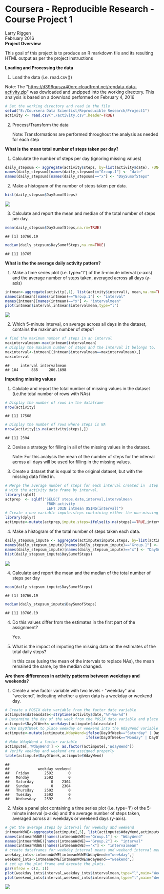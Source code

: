 # Coursera - Reproducible Research - Course Project 1
Larry Riggen  
February 2016  
**Project Overview**

This goal of this project is to produce an R markdown file and its resulting HTML output as per the project instructions
 

**Loading and Processing the data**

1. Load the data (i.e. read.csv()) 

  Note: The "https://d396qusza40orc.cloudfront.net/repdata-data-activity.zip"  was dowloaded and unzipped into the working directory.
        This analysis is based on a download performed on February 4, 2016



```r
# Set the working directory and read in the file
setwd("E:/Coursera Data Scientist/Reproducible Research/Project1")
activity <- read.csv("./activity.csv",header=TRUE)
```

2. Process/Transform the data

   Note: Transformations are performed throughout the analysis as needed for each step
   
**What is the mean total number of steps taken per day?**

1. Calculate the number of steps per day (ignoring missing values)


```r
daily_stepsum <- aggregate(activity$steps, by=list(activity$date), FUN=sum)
names(daily_stepsum)[names(daily_stepsum)=="Group.1"] <- "date"
names(daily_stepsum)[names(daily_stepsum)=="x"] <- "DaySumofSteps"
```

2. Make a histogram of the number of steps taken per data.



```r
hist(daily_stepsum$DaySumofSteps)
```

![](PA1_template_files/figure-html/unnamed-chunk-3-1.png) 

3. Calculate and report the mean and median of the total number of steps per day.

```r
mean(daily_stepsum$DaySumofSteps,na.rm=TRUE)
```

```
## [1] 10766.19
```

```r
median(daily_stepsum$DaySumofSteps,na.rm=TRUE)
```

```
## [1] 10765
```

**What is the the average daily activity pattern?**

1. Make a time series plot (i.e. type="l") of the 5-minute interval (x-axis) and the average number of steps taken, averaged across all days (y-axis)



```r
intmean<-aggregate(activity[,1], list(activity$interval), mean,na.rm=TRUE)
names(intmean)[names(intmean)=="Group.1"] <- "interval"
names(intmean)[names(intmean)=="x"] <- "intervalmean"
plot(intmean$interval,intmean$intervalmean,type="l")
```

![](PA1_template_files/figure-html/unnamed-chunk-5-1.png) 

2. Which 5-minute interval, on average across all days in the dataset, contains the maximum number of steps?



```r
# find the maximum number of steps in an interval
maxintervalmean<-max(intmean$intervalmean)
# Display the maximum number of steps and the interval it belongs to.
maxinterval<-intmean[(intmean$intervalmean==maxintervalmean),]
maxinterval
```

```
##     interval intervalmean
## 104      835     206.1698
```


**Imputing missing values**

1. Calulate and report the total number of missing values in the dataset (i.e.the total number of rows with NAs)


```r
# Display the number of rows in the dataframe
nrow(activity)
```

```
## [1] 17568
```

```r
# Display the number of rows where steps is NA
nrow(activity[is.na(activity$steps),])
```

```
## [1] 2304
```

2. Devise a strategy for filling in all of the missing values in the dataset.

   Note: For this analysis the mean of the number of steps for the interval across all days will be used for filling in the missing values.

3. Create a dataset that is equal to the original dataset, but with the missing data filled in.
   

```r
# Merge the average number of steps for each interval created in  step 1. of "What is the the average daily activity pattern? 
# with the activity data frame by interval.
library(sqldf)
actprep  <- sqldf("SELECT steps,date,interval,intervalmean 
                   FROM activity
                   LEFT JOIN intmean USING(interval)")
# Create a new variable impute.steps containing either the non-missing step count or the average steps for the interval
library(dplyr)
actimpute<-mutate(actprep,impute.steps=ifelse(is.na(steps)==TRUE,intervalmean,steps))
```
  
4. Make a histogram of the total number of steps taken each data.



```r
daily_stepsum_impute <- aggregate(actimpute$impute.steps, by=list(actimpute$date), FUN=sum)
names(daily_stepsum_impute)[names(daily_stepsum_impute)=="Group.1"] <- "date"
names(daily_stepsum_impute)[names(daily_stepsum_impute)=="x"] <- "DaySumofSteps"
hist(daily_stepsum_impute$DaySumofSteps)
```

![](PA1_template_files/figure-html/unnamed-chunk-9-1.png) 

4. Calculate and report the mean and the median of the total number of steps per day



```r
mean(daily_stepsum_impute$DaySumofSteps)
```

```
## [1] 10766.19
```

```r
median(daily_stepsum_impute$DaySumofSteps)
```

```
## [1] 10766.19
```

4. Do this values differ from the estimates in the first part of the assignment?

   Yes.
   
4. What is the impact of imputing the missing data on the estimates of the total daily steps?

   In this case (using the mean of the intervals to replace NAs), the mean remained the same, by the median changed.

**Are there differences in activity patterns between weekdays and weekends?**

1. Create a new factor variable with two levels - "weekday" and "weekend", indicating whether a given data is a weekday or weekend day.


```r
# Create a POSIX date variable from the factor date variable
actimpute$dateasdate<-strptime(activity$date,"%Y-%m-%d")
# Determine the day of the week from the POSIX date variable and place it into DayOfWeek
actimpute$DayOfWeek<-weekdays(actimpute$dateasdate)
# Use DayOfWeek to place weekday or weekend into the WdayWend variable
actimpute<-mutate(actimpute,WdayWend=ifelse(DayOfWeek=="Saturday" | DayOfWeek=="Sunday","weekend",
                                     ifelse(DayOfWeek=="Monday" | DayOfWeek=="Tuesday" | DayOfWeek=="Wednesday" | DayOfWeek=="Thursday" |                                                    DayOfWeek=="Friday","weekday", NA)))
# Make WdayWend a factor variable
actimpute[,'WdayWend'] <- as.factor(actimpute[,'WdayWend'])
# Verify weekday and weekend are assigned properly
table(actimpute$DayOfWeek,actimpute$WdayWend)
```

```
##            
##             weekday weekend
##   Friday       2592       0
##   Monday       2592       0
##   Saturday        0    2304
##   Sunday          0    2304
##   Thursday     2592       0
##   Tuesday      2592       0
##   Wednesday    2592       0
```

2. Make a panel plot containing a time series plot (i.e. type='l') of the 5-minute interval (x-axis) and the average number of steps taken, averaged across all weekdays or weekend days (y-axis). 


```r
# get the average steps by interval for weekday abd weekend
intmeanWdWE<-aggregate(actimpute[,5], list(actimpute$WdayWend,actimpute$interval), mean,na.rm=FALSE)
names(intmeanWdWE)[names(intmeanWdWE)=="Group.1"] <- "WdayWend"
names(intmeanWdWE)[names(intmeanWdWE)=="Group.2"] <- "interval"
names(intmeanWdWE)[names(intmeanWdWE)=="x"] <- "intervalmean"
# create dataframes for weekday interval means and weekend interval means
weekday_ints<-intmeanWdWE[intmeanWdWE$WdayWend=="weekday",]
weekend_ints<-intmeanWdWE[intmeanWdWE$WdayWend=="weekend",]
# set up the plot frame and execute the plots.
par(mfrow = c(2, 1))
plot(weekday_ints$interval,weekday_ints$intervalmean,type="l",main="Weekday",xlab="interval",ylab="mean steps",ylim=c(0,250))
plot(weekend_ints$interval,weekend_ints$intervalmean,type="l",main="Weekend",xlab="interval",ylab="mean steps",ylim=c(0,250))
```

![](PA1_template_files/figure-html/unnamed-chunk-12-1.png) 






